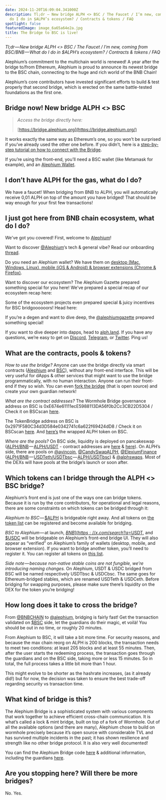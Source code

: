```yaml
---
date: 2024-11-20T16:09:04.341000Z
description: Tl;dr — New bridge ALPH <> BSC / The Faucet / I’m new, coming from BSC/BNB — What
  do I do in $ALPH’s ecosystem? / Contracts & tokens / FAQ
spotlight: false
featuredImage: image_6a65a64e2a.jpg
title: The Bridge to BSC is live!
---
```


_Tl;dr — New bridge ALPH \<\> BSC / The Faucet / I’m new, coming from BSC/BNB — What do I do in \$ALPH’s ecosystem? / Contracts & tokens / FAQ_

Alephium’s commitment to the multichain world is renewed! A year after the bridge to/from Ethereum, Alephium is proud to announce its newest bridge to the BSC chain, connecting to the huge and rich world of the BNB Chain!

Alephium’s core contributors have invested significant efforts to build & test properly that second bridge, which is erected on the same battle-tested foundations as the first one.

## Bridge now! New bridge ALPH \<\> BSC

> _Access the bridge directly here:_
>
> [https://bridge.alephium.org](https://bridge.alephium.org/)

It works exactly the same way as Ethereum’s one, so you won’t be surprised if you’ve already used the other one before. If you didn’t, here is a [step-by-step tutorial on how to connect with the Bridge](/news/post/the-bsc-alephium-bridge-is-live-on-testnet-a8cddd0a5014).

If you’re using the front-end, you’ll need a BSC wallet (like Metamask for example), and an [Alephium Wallet](/wallets).

## I don’t have ALPH for the gas, what do I do?

We have a faucet! When bridging from BNB to ALPH, you will automatically receive 0,01 ALPH on top of the amount you have bridged! That should be way enough for your first few transactions!

## I just got here from BNB chain ecosystem, what do I do?

We've got you covered! First, welcome to [Alephium](/)!

Want to discover [@Alephium](https://x.com/@Alephium)‘s tech & general vibe? Read our onboarding [thread](https://x.com/alephium/status/1726249933374959943).

Do you need an Alephium wallet? We have them on [desktop (Mac, Windows, Linux), mobile (iOS &amp; Android) &amp; browser extensions (Chrome &amp; Firefox)](/wallets).

Want to discover our ecosystem? The Alephium Gazette prepared something special for you here! We’ve prepared a special recap of our ecosystem recap here:

Some of the ecosystem projects even prepared special & juicy incentives for BSC bridgoooooors! Head here:

If you’re a degen and want to dive deep, the [@alephiumgazette](https://x.com/@alephiumgazette) prepared something special!

If you want to dive deeper into dapps, head to [alph.land](http://alph.land/). If you have any questions, we’re easy to get on [Discord](https://discord.gg/XC5JaaDT7z), [Telegram](https://t.me/alephiumgroup), or [Twitter](https://x.com/alephium). Ping us!

## What are the contracts, pools & tokens?

_How to use the bridge?_ Anyone can use the bridge directly via smart contracts ([Alephium](https://explorer.alephium.org/addresses/23Fj7xr1pxWfYLixz3aBC3u5dUJVpAjXArbpiYWxeGjQT) and [BSC](https://bscscan.com/address/0x2971F580C34d3D584e0342741c6a622f69424dD8)), without any front-end interface. This will be very useful for dApps & other services that might want to use the bridge programmatically, with no human interaction. Anyone can run their front-end if they so wish. You can even [fork the bridge](https://github.com/alephium/wormhole-fork) (that is open source) and create your own guardian network!

_What are the contract addresses?_ The Wormhole Bridge governance address on BSC is 0xE674e61111ecE5988113DA56f0b2Cc3CB22D5304 / Check it on BSCscan [here](https://bscscan.com/address/0xE674e61111ecE5988113DA56f0b2Cc3CB22D5304).

The TokenBridge address on BSC is 0x2971F580C34d3D584e0342741c6a622f69424dD8 / Check it on BSCscan [here](https://bscscan.com/address/0x2971F580C34d3D584e0342741c6a622f69424dD8). And [here’s](https://bscscan.com/token/0x8683BA2F8b0f69b2105f26f488bADe1d3AB4dec8) the wrapped ALPH token on BSC.

_Where are the pools?_ On BSC side, liquidity is deployed on pancakeswap ([ALPH/BNB](https://pancakeswap.finance/?inputCurrency=0x8683BA2F8b0f69b2105f26f488bADe1d3AB4dec8&amp;outputCurrency=BNB) — [ALPH/USDT](https://pancakeswap.finance/?inputCurrency=0x8683BA2F8b0f69b2105f26f488bADe1d3AB4dec8&amp;outputCurrency=0x55d398326f99059fF775485246999027B3197955) - contract addresses are [here](https://bscscan.com/address/0xb685df3cec9e01048553355e9256267b1bd56e0e) & [here](https://bscscan.com/address/0xc44b6f04696bc502a27e90abcbf3a32f0defc29b)). On ALPH’s side, there are pools on [@ayincoin](https://x.com/@ayincoin), [@CandySwapALPH](https://x.com/@CandySwapALPH), [@ElexiumFinance](https://x.com/@ElexiumFinance) ([ALPH/BNB](https://explorer.alephium.org/addresses/zWgFBQP8UDivtStTpVbp7JL3JBxvJ5VLvpu1kQU1kUwZ) — [USDTeth/USDTbsc](https://explorer.alephium.org/addresses/uuJ2XQgoraiiUeiwmwfkzWhHYZE4ZmHzz2o25xFGBSBy) — [ALPH/USDTbsc](https://explorer.alephium.org/addresses/ubFr1VZmfc4zkRQJYm1Mx74mcHzLoDy1QLvxeA5JG9rX)) & [@alphswaps](https://x.com/@alphswaps). Most of the DEXs will have pools at the bridge’s launch or soon after.

## Which tokens can I bridge through the ALPH \<\> BSC bridge?

Alephium’s front end is just one of the ways one can bridge tokens. Because it is run by the core contributors, for operational and legal reasons, there are some constraints on which tokens can be bridged through it:

*Alephium to BSC* — [$ALPH](https://x.com/search?q=%24ALPH&amp;src=cashtag_click) is bridgeable right away. And all tokens on [the token list](https://github.com/alephium/token-list) can be registered and become available for bridging.

*BSC to Alephium* — at launch, [$BNB](https://x.com/search?q=%24BNB&amp;src=cashtag_click), [$USDT](https://x.com/search?q=%24USDT&amp;src=cashtag_click), and [$USDC](https://x.com/search?q=%24USDC&amp;src=cashtag_click) will be bridgeable on Alephium’s front-end bridge UI. They will also appear as “verified” on Alephium’s family of wallets (desktop, mobile, and browser extension). If you want to bridge another token, you’ll need to register it. You can register all tokens on [this list](https://tokens.coingecko.com/binance-smart-chain/all.json).

_Side note — because non-native stable coins are not fungible, we’re introducing naming changes._ On Alephium, USDT & USDC bridged from BSC will be named respectively USDTbsc & USDCbsc. The same goes for Ethereum-bridged stables, which are renamed USDTeth & USDCeth. Before bridging for swapping purposes, please make sure there’s liquidity on the DEX for the token you’re bridging!

## How long does it take to cross the bridge?

From [@BNBCHAIN](https://x.com/@BNBCHAIN) to [@alephium](https://x.com/@alephium), bridging is fairly fast! Get the transaction validated on [$BSC](https://x.com/search?q=%24BSC&amp;src=cashtag_click) side, let the guardians do their magic, et voilà! You should be out in no time, or roughly 20 minutes.

From Alephium to BSC, it will take a bit more time. For security reasons, and because the max chain reorg on ALPH is 200 blocks, the transaction needs to meet two conditions: at least 205 blocks and at least 55 minutes. Then, after the user starts the redeeming process, the transaction goes through the guardians and on the BSC side, taking more or less 15 minutes. So in total, the full process takes a little bit more than 1 hour.

This might evolve to be shorter as the hashrate increases, (as it already did!) but for now, the decision was taken to ensure the best trade-off regarding security vs transaction time.

## What kind of bridge is this?

The Alephium Bridge is a sophisticated system with various components that work together to achieve efficient cross-chain communication. It is what’s called a lock & mint bridge, built on top of a fork of Wormhole. Out of all the available options (and there are many), Alephium chose to build on wormhole precisely because it’s open source with considerable TVL and has survived multiple incidents in the past; it has shown resilience and strength like no other bridge protocol. It is also very well documented!

You can find the Alephium Bridge code [here](https://github.com/alephium/wormhole-fork) & additional information, including the guardians [here](/news/post/the-alephium-bridge-a787d90b2e4a).

## Are you stopping here? Will there be more bridges?

No. Yes.
